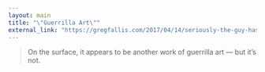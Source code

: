 ```yaml
---
layout: main
title: "\"Guerrilla Art\""
external_link: "https://gregfallis.com/2017/04/14/seriously-the-guy-has-a-point/"
---
```

> On the surface, it appears to be another work of guerrilla art — but it’s not.
